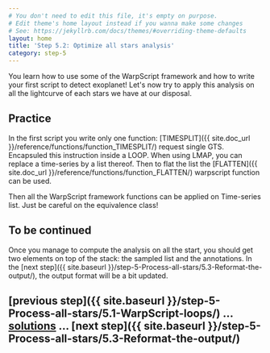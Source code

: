 ```yaml
---
# You don't need to edit this file, it's empty on purpose.
# Edit theme's home layout instead if you wanna make some changes
# See: https://jekyllrb.com/docs/themes/#overriding-theme-defaults
layout: home
title: 'Step 5.2: Optimize all stars analysis'
category: step-5
---
```


You learn how to use some of the WarpScript framework and how to write your first script to detect exoplanet! Let's now try to apply this analysis on all the lightcurve of each stars we have at our disposal.

## Practice

In the first script you write only one function: [TIMESPLIT]({{ site.doc_url }}/reference/functions/function_TIMESPLIT/) request single GTS. Encapsuled this instruction inside a LOOP. When using LMAP, you can replace a time-series by a list thereof. Then to flat the list the [FLATTEN]({{ site.doc_url }}/reference/functions/function_FLATTEN/) warpscript function can be used.

Then all the WarpScript framework functions can be applied on Time-series list. Just be careful on the equivalence class!

## To be continued

Once you manage to compute the analysis on all the start, you should get two elements on top of the stack: the sampled list and the annotations. In the [next step]({{ site.baseurl }}/step-5-Process-all-stars/5.3-Reformat-the-output/), the output format will be a bit updated.

## [previous step]({{ site.baseurl }}/step-5-Process-all-stars/5.1-WarpScript-loops/) ... [solutions]() ... [next step]({{ site.baseurl }}/step-5-Process-all-stars/5.3-Reformat-the-output/)